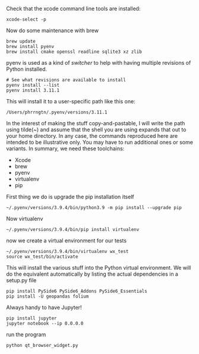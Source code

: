 Check that the xcode command line tools are installed:
```shell
xcode-select -p
```

Now do some maintenance with brew

```shell
brew update
brew install pyenv
brew install cmake openssl readline sqlite3 xz zlib
```

pyenv is used as a kind of _switcher_ to help with having multiple revisions of Python installed.
```shell
# See what revisions are available to install
pyenv install --list
pyenv install 3.11.1
```
This will install it to a user-specific path like this one:
```shell
/Users/phrrngtn/.pyenv/versions/3.11.1
```
In the interest of making the stuff copy-and-pastable, I will write the path using tilde(~) and assume that the shell you are using expands that out to your home directory. In any case, the commands reproduced here are intended to be illustrative only. You may have to run additional ones or some variants. In summary, we need these toolchains:
- Xcode
- brew
- pyenv
- virtualenv
- pip

First thing we do is upgrade the pip installation itself
```shell
~/.pyenv/versions/3.9.4/bin/python3.9 -m pip install --upgrade pip
```
Now virtualenv
```shell
~/.pyenv/versions/3.9.4/bin/pip install virtualenv
```

now we  create a virtual environment for our tests
```shell
~/.pyenv/versions/3.9.4/bin/virtualenv wx_test
source wx_test/bin/activate
```
This will install the various stuff into the Python virtual environment. We will do the equivalent automatically by listing the actual dependencies in a setup.py file

```shell
pip install PySide6 PySide6_Addons PySide6_Essentials
pip install -U geopandas folium
```

Always handy to have Jupyter!
```shell
pip install jupyter
jupyter notebook --ip 0.0.0.0
```
run the program
```shell
python qt_browser_widget.py
```
